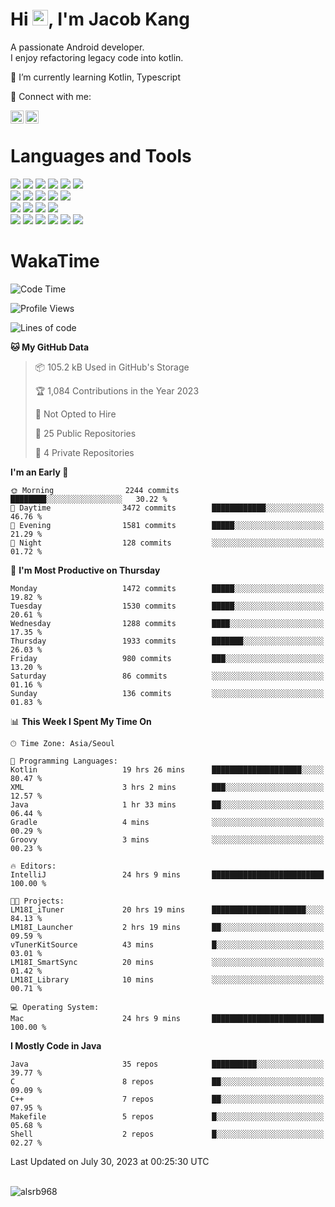 # Hi <img src="https://media.giphy.com/media/hvRJCLFzcasrR4ia7z/giphy.gif" width="25px">, I'm Jacob Kang
A passionate Android developer.
</br>
I enjoy refactoring legacy code into kotlin.

🌱 I’m currently learning Kotlin, Typescript

🤝 Connect with me:

<a href="https://www.linkedin.com/in/minkyu-kang-b7477b1b2/"><img align="left" src="https://raw.githubusercontent.com/yushi1007/yushi1007/main/images/linkedin.svg" alt="Minkyu Kang | LinkedIn" width="21px"/></a>
<a href="https://www.instagram.com/_jacob_kang/"><img align="left" src="https://raw.githubusercontent.com/yushi1007/yushi1007/main/images/instagram.svg" alt="Jacob Kang | Instagram" width="21px"/></a>

</br>

# Languages and Tools

<div align="left">
<img src="https://img.shields.io/badge/java-007396?logo=java&logoColor=white"/>
<img src="https://img.shields.io/badge/kotlin-7F52FF?logo=kotlin&logoColor=white"/>
<img src="https://img.shields.io/badge/python-3776AB?logo=python&logoColor=white"/>
<img src="https://img.shields.io/badge/bash shell-4EAA25?logo=gnubash&logoColor=white"/>
<img src="https://img.shields.io/badge/c-A8B9CC?logo=c&logoColor=white"/>
<img src="https://img.shields.io/badge/c++-00599C?logo=c%2b%2b&logoColor=white"/>
</div>
<div align="left">
<img src="https://img.shields.io/badge/git-F05032?logo=git&logoColor=white"/>
<img src="https://img.shields.io/badge/github-181717?logo=github&logoColor=white"/>
<img src="https://img.shields.io/badge/mysql-4479A1?logo=mysql&logoColor=white"/>
<img src="https://img.shields.io/badge/sqlite-003B57?logo=sqlite&logoColor=white"/>
<img src="https://img.shields.io/badge/amazon AWS-232F3E?logo=amazonaws&logoColor=white"/>
</div>
<div align="left">
<img src="https://img.shields.io/badge/android-3DDC84?logo=android&logoColor=white"/>
<img src="https://img.shields.io/badge/linux-FCC624?logo=linux&logoColor=white"/>
<img src="https://img.shields.io/badge/flask-000000?logo=flask&logoColor=white"/>
<img src="https://img.shields.io/badge/arduino-00979D?logo=arduino&logoColor=white"/>
</div>
<div align="left">
<img src="https://img.shields.io/badge/slack-4A154B?logo=slack&logoColor=white"/>
<img src="https://img.shields.io/badge/notion-000000?logo=notion&logoColor=white"/>
<img src="https://img.shields.io/badge/jira-0052CC?logo=jira&logoColor=white"/>
<img src="https://img.shields.io/badge/postman-FF6C37?logo=postman&logoColor=white"/>
<img src="https://img.shields.io/badge/intellij-000000?logo=intellijidea&logoColor=white"/>
<img src="https://img.shields.io/badge/pycharm-000000?logo=pycharm&logoColor=white"/>
</div>

# WakaTime

<!--START_SECTION:waka-->
![Code Time](http://img.shields.io/badge/Code%20Time-2%2C821%20hrs%2021%20mins-blue)

![Profile Views](http://img.shields.io/badge/Profile%20Views-0-blue)

![Lines of code](https://img.shields.io/badge/From%20Hello%20World%20I%27ve%20Written-4.8%20million%20lines%20of%20code-blue)

**🐱 My GitHub Data** 

> 📦 105.2 kB Used in GitHub's Storage 
 > 
> 🏆 1,084 Contributions in the Year 2023
 > 
> 🚫 Not Opted to Hire
 > 
> 📜 25 Public Repositories 
 > 
> 🔑 4 Private Repositories 
 > 
**I'm an Early 🐤** 

```text
🌞 Morning                2244 commits        ████████░░░░░░░░░░░░░░░░░   30.22 % 
🌆 Daytime                3472 commits        ████████████░░░░░░░░░░░░░   46.76 % 
🌃 Evening                1581 commits        █████░░░░░░░░░░░░░░░░░░░░   21.29 % 
🌙 Night                  128 commits         ░░░░░░░░░░░░░░░░░░░░░░░░░   01.72 % 
```
📅 **I'm Most Productive on Thursday** 

```text
Monday                   1472 commits        █████░░░░░░░░░░░░░░░░░░░░   19.82 % 
Tuesday                  1530 commits        █████░░░░░░░░░░░░░░░░░░░░   20.61 % 
Wednesday                1288 commits        ████░░░░░░░░░░░░░░░░░░░░░   17.35 % 
Thursday                 1933 commits        ███████░░░░░░░░░░░░░░░░░░   26.03 % 
Friday                   980 commits         ███░░░░░░░░░░░░░░░░░░░░░░   13.20 % 
Saturday                 86 commits          ░░░░░░░░░░░░░░░░░░░░░░░░░   01.16 % 
Sunday                   136 commits         ░░░░░░░░░░░░░░░░░░░░░░░░░   01.83 % 
```


📊 **This Week I Spent My Time On** 

```text
🕑︎ Time Zone: Asia/Seoul

💬 Programming Languages: 
Kotlin                   19 hrs 26 mins      ████████████████████░░░░░   80.47 % 
XML                      3 hrs 2 mins        ███░░░░░░░░░░░░░░░░░░░░░░   12.57 % 
Java                     1 hr 33 mins        ██░░░░░░░░░░░░░░░░░░░░░░░   06.44 % 
Gradle                   4 mins              ░░░░░░░░░░░░░░░░░░░░░░░░░   00.29 % 
Groovy                   3 mins              ░░░░░░░░░░░░░░░░░░░░░░░░░   00.23 % 

🔥 Editors: 
IntelliJ                 24 hrs 9 mins       █████████████████████████   100.00 % 

🐱‍💻 Projects: 
LM18I_iTuner             20 hrs 19 mins      █████████████████████░░░░   84.13 % 
LM18I_Launcher           2 hrs 19 mins       ██░░░░░░░░░░░░░░░░░░░░░░░   09.59 % 
vTunerKitSource          43 mins             █░░░░░░░░░░░░░░░░░░░░░░░░   03.01 % 
LM18I_SmartSync          20 mins             ░░░░░░░░░░░░░░░░░░░░░░░░░   01.42 % 
LM18I_Library            10 mins             ░░░░░░░░░░░░░░░░░░░░░░░░░   00.71 % 

💻 Operating System: 
Mac                      24 hrs 9 mins       █████████████████████████   100.00 % 
```

**I Mostly Code in Java** 

```text
Java                     35 repos            ██████████░░░░░░░░░░░░░░░   39.77 % 
C                        8 repos             ██░░░░░░░░░░░░░░░░░░░░░░░   09.09 % 
C++                      7 repos             ██░░░░░░░░░░░░░░░░░░░░░░░   07.95 % 
Makefile                 5 repos             █░░░░░░░░░░░░░░░░░░░░░░░░   05.68 % 
Shell                    2 repos             █░░░░░░░░░░░░░░░░░░░░░░░░   02.27 % 
```




 Last Updated on July 30, 2023 at 00:25:30 UTC
<!--END_SECTION:waka-->

</br>

<div align="left">
<img align="left" src="https://github-readme-stats.vercel.app/api/top-langs?username=alsrb968&show_icons=true&locale=en&layout=compact&theme=dark" alt="alsrb968" />
</div>
